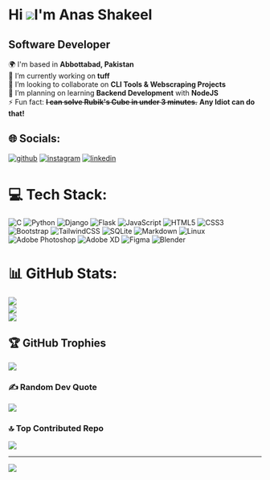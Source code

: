 Hi ![](https://user-images.githubusercontent.com/18350557/176309783-0785949b-9127-417c-8b55-ab5a4333674e.gif)I'm Anas Shakeel
====================================================================================================================================

Software Developer
----------

🌍  I'm based in **Abbottabad, Pakistan**<br>
🔭 I’m currently working on **tuff**<br>
👯 I’m looking to collaborate on **CLI Tools & Webscraping Projects**<br>
🌱 I’m planning on learning **Backend Development** with **NodeJS**<br>
⚡ Fun fact: **~~I can solve Rubik's Cube in under 3 minutes.~~** **Any Idiot can do that!**


## 🌐 Socials:
<a href="https://github.com/Anas-Shakeel" target="_blank">
<img src=https://img.shields.io/badge/github-%2324292e.svg?&style=for-the-badge&logo=github&logoColor=white&color=black alt=github style="margin-bottom: 5px;" /></a> <a href="https://instagram.com/anas_codes_too/" target="_blank"><img src=https://img.shields.io/badge/instagram-%23000000.svg?&style=for-the-badge&logo=instagram&logoColor=white&color=brown alt=instagram style="margin-bottom: 5px;" /></a> <a href="https://www.linkedin.com/in/anas-shakeel-307374368/" target="_blank"><img src="https://img.shields.io/badge/Linkedin-%23000000.svg?&style=for-the-badge&logo=Linkedin&logoColor=white&color=blue" alt=linkedin style="margin-bottom: 5px;" /></a>

# 💻 Tech Stack:
![C](https://img.shields.io/badge/c-%2300599C.svg?style=for-the-badge&logo=c&logoColor=white) ![Python](https://img.shields.io/badge/python-3670A0?style=for-the-badge&logo=python&logoColor=ffdd54) ![Django](https://img.shields.io/badge/django-%23092E20.svg?style=for-the-badge&logo=django&logoColor=white) ![Flask](https://img.shields.io/badge/flask-%23000.svg?style=for-the-badge&logo=flask&logoColor=white) ![JavaScript](https://img.shields.io/badge/javascript-%23323330.svg?style=for-the-badge&logo=javascript&logoColor=%23F7DF1E) ![HTML5](https://img.shields.io/badge/html5-%23E34F26.svg?style=for-the-badge&logo=html5&logoColor=white) ![CSS3](https://img.shields.io/badge/css3-%231572B6.svg?style=for-the-badge&logo=css3&logoColor=white) ![Bootstrap](https://img.shields.io/badge/bootstrap-%238511FA.svg?style=for-the-badge&logo=bootstrap&logoColor=white) ![TailwindCSS](https://img.shields.io/badge/tailwindcss-%2338B2AC.svg?style=for-the-badge&logo=tailwind-css&logoColor=white) ![SQLite](https://img.shields.io/badge/sqlite-%2307405e.svg?style=for-the-badge&logo=sqlite&logoColor=white) ![Markdown](https://img.shields.io/badge/markdown-%23000000.svg?style=for-the-badge&logo=markdown&logoColor=white) ![Linux](https://img.shields.io/badge/Linux-FCC624?style=for-the-badge&logo=linux&logoColor=black) ![Adobe Photoshop](https://img.shields.io/badge/adobe%20photoshop-%2331A8FF.svg?style=for-the-badge&logo=adobe%20photoshop&logoColor=white) ![Adobe XD](https://img.shields.io/badge/Adobe%20XD-470137?style=for-the-badge&logo=Adobe%20XD&logoColor=#FF61F6) ![Figma](https://img.shields.io/badge/figma-%23F24E1E.svg?style=for-the-badge&logo=figma&logoColor=white) ![Blender](https://img.shields.io/badge/blender-%23F5792A.svg?style=for-the-badge&logo=blender&logoColor=white)

# 📊 GitHub Stats:
![](https://github-readme-stats.vercel.app/api?username=Anas-Shakeel&theme=tokyonight&hide_border=true&include_all_commits=false&count_private=false)<br/>
![](https://github-readme-streak-stats.herokuapp.com/?user=Anas-Shakeel&theme=tokyonight&hide_border=true)<br/>
![](https://github-readme-stats.vercel.app/api/top-langs/?username=Anas-Shakeel&theme=tokyonight&hide_border=true&include_all_commits=false&count_private=false&layout=compact)


## 🏆 GitHub Trophies
![](https://github-profile-trophy.vercel.app/?username=Anas-Shakeel&theme=tokyonight&no-frame=true&no-bg=false&margin-w=4)

### ✍️ Random Dev Quote
![](https://quotes-github-readme.vercel.app/api?type=horizontal&theme=tokyonight)

### 🔝 Top Contributed Repo
![](https://github-contributor-stats.vercel.app/api?username=Anas-Shakeel&limit=5&theme=tokyonight&combine_all_yearly_contributions=true&hide_border=true)

---
[![](https://visitcount.itsvg.in/api?id=Anas-Shakeel&icon=9&color=12)](https://visitcount.itsvg.in)

<!-- Proudly created with GPRM ( https://gprm.itsvg.in ) -->
